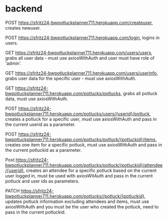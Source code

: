 # backend
POST https://sfritz24-bwpotluckplanner711.herokuapp.com/createuser, creates newuser.

POST https://sfritz24-bwpotluckplanner711.herokuapp.com/login, logins in users.

GET https://sfritz24-bwpotluckplanner711.herokuapp.com/users/users, grabs all user data - must use axiosWithAuth and user must have role of 'admin'.

GET https://sfritz24-bwpotluckplanner711.herokuapp.com/users/userinfo, grabs user data for the specific user - must use axiosWithAuth.

GET https://sfritz24-bwpotluckplanner711.herokuapp.com/potlucks/potlucks, grabs all potluck data, must use axiosWithAuth.

POST https://sfritz24-bwpotluckplanner711.herokuapp.com/potlucks/users/{userid}/potluck, creates a potluck for a specific user, must use axiosWithAuth and pass in the current userid as a parameter.

POST https://sfritz24-bwpotluckplanner711.herokuapp.com/potlucks/potluck/{potluckid}/items, creates one item for a specific potluck, must use axiosWithAuth and pass in the current potluckid as a parameter.

Post https://sfritz24-bwpotluckplanner711.herokuapp.com/potlucks/potluck/{potluckid}/attendee/{userid}, creates an attendee for a specific potluck based on the current user logged in, must be used with axiosWitAuth and pass in the current potluck and user ids as parameters.

PATCH https://sfritz24-bwpotluckplanner711.herokuapp.com/potlucks//potluck/{potluckid}, updates potluck information excluding attendees and items, must use axiosWithAuth and you must be the user who created the potluck, need to pass in the current potluckid.
